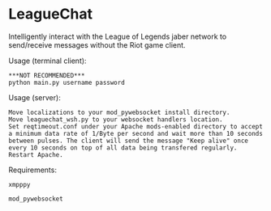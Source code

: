 LeagueChat
=============

Intelligently interact with the League of Legends jaber network to send/receive messages without the Riot game client.

Usage (terminal client):
    
    ***NOT RECOMMENDED***
    python main.py username password

Usage (server):

    Move localizations to your mod_pywebsocket install directory.
    Move leaguechat_wsh.py to your websocket handlers location.
    Set reqtimeout.conf under your Apache mods-enabled directory to accept a minimum data rate of 1/Byte per second and wait more than 10 seconds between pulses. The client will send the message "Keep alive" once every 10 seconds on top of all data being transfered regularly.
    Restart Apache.

Requirements:

    xmpppy

    mod_pywebsocket
